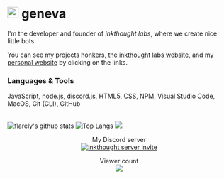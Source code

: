 <h1><a href="https://marcuscodes.me/"><img src="https://media.giphy.com/media/hvRJCLFzcasrR4ia7z/giphy.gif" width="25px"></a> geneva</h1>

I'm the developer and founder of <i>inkthought labs</i>, where we create nice little bots.

You can see my projects [honkers](https://github.com/inkthought/honkers), [the inkthought labs website](https://inkthought.codes), and [my personal website](https://marcuscodes.me) by clicking on the links.

<h3>Languages & Tools</h3>
JavaScript, node.js, discord.js, HTML5, CSS, NPM, Visual Studio Code, MacOS, Git (CLI), GitHub<br> </br>


![flarely's github stats](https://github-readme-stats.vercel.app/api?username=flarely&hide_border=true&show_icons=true&include_all_commits=true&bg_color=45,e36a64,954ac7&title_color=ffffff&text_color=ffffff)
![Top Langs](https://github-readme-stats.vercel.app/api/top-langs/?username=flarely&hide_border=true&layout=compact&bg_color=45,e36a64,954ac7&title_color=ffffff&text_color=ffffff)
<a href="https://wakatime.com/@geneva">
  <img src="https://github-readme-stats.vercel.app/api/wakatime?username=geneva&layout=compact&hide_border=true&bg_color=45,e36a64,954ac7&title_color=ffffff&text_color=ffffff">
</a> 
<br>
<p align="center">
  My Discord server<br>
  <a href="https://discord.gg/GxfQh7H"><img src="https://invidget.switchblade.xyz/693044826492633149" alt="inkthought server invite"></a>
  </p>
<p align="center"> 
  Viewer count<br>
  <img src="https://profile-counter.glitch.me/flarely/count.svg" />
</p>
